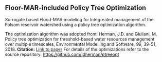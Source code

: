 ## Floor-MAR-included Policy Tree Optimization 

Surrogate based Flood-MAR modeling for Integreated management of the Folsom reservoir watershed using a policy tree optimization algorithm. 

The optimization algorithm was adopted from:
	Herman, J.D. and Giuliani, M. Policy tree optimization for threshold-based water resources 
	management over multiple timescales, Environmental Modelling and Software, 99, 39-51, 2018.
	**Citation:** [Link to paper](http://www.sciencedirect.com/science/article/pii/S1364815217306540)
	For details of the optimizations refer to the source repository: https://github.com/jdherman/ptreeopt




